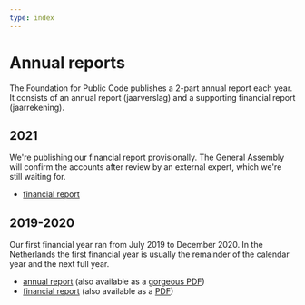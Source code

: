 ```yaml
---
type: index
---
```


# Annual reports

The Foundation for Public Code publishes a 2-part annual report each year. It consists of an annual report (jaarverslag) and a supporting financial report (jaarrekening).

## 2021

We're publishing our financial report provisionally. The General Assembly will confirm the accounts after review by an external expert, which we're still waiting for.

* [financial report](financial-report-2021.md)

## 2019-2020

Our first financial year ran from July 2019 to December 2020. In the Netherlands the first financial year is usually the remainder of the calendar year and the next full year.

* [annual report](annual-report-2019-2020.md) (also available as a [gorgeous PDF](https://files.publiccode.net/nextcloud/index.php/s/QW6CnaQPixtMFBa))
* [financial report](financial-report-2019-2020.md) (also available as a [PDF](https://files.publiccode.net/nextcloud/index.php/s/pDgmkGZbr2saDoJ))
